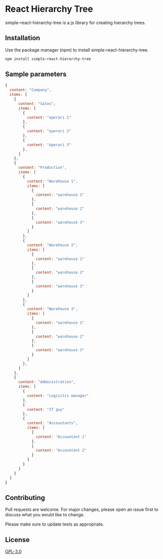 # React Hierarchy Tree

simple-react-hierarchy-tree is a js library for creating hierarchy trees.

## Installation

Use the package manager (npm) to install simple-react-hierarchy-tree.

```bash
npm install simple-react-hierarchy-tree
```

## Sample parameters

```javascript
{
  content: "Company",
  items: [
    {
      content: "Sales",
      items: [
        {
          content: "operari 1"
        },
        {
          content: "operari 2"
        },
        {
          content: "operari 3"
        },
      ]
    },
    {
      content: "Production",
      items: [
        {
          content: "Warehouse 1",
          items: [
            {
              content: "warehouse 1"
            },
            {
              content: "warehouse 2"
            },
            {
              content: "warehouse 3"
            }
          ]
        },
        {
          content: "Warehouse 2",
          items: [
            {
              content: "warehouse 1"
            },
            {
              content: "warehouse 2"
            },
            {
              content: "warehouse 3"
            }
          ]
        },
        {
          content: "Warehouse 3",
          items: [
            {
              content: "warehouse 1"
            },
            {
              content: "warehouse 2"
            },
            {
              content: "warehouse 3"
            }
          ]
        },
      ]
    },
    {
      content: "Administration",
      items: [
        {
          content: "Logisitcs manager"
        },
        {
          content: "IT guy"
        },
        {
          content: "Accountants",
          items: [
            {
              content: "Accountant 1"
            },
            {
              content: "Accountant 2"
            }
          ]
        }
      ]
    }
  ]
}
 ```

## Contributing

Pull requests are welcome. For major changes, please open an issue first
to discuss what you would like to change.

Please make sure to update tests as appropriate.

## License

[GPL-3.0](https://github.com/icrescenti/ReactHierarchy/blob/master/LICENSE)
